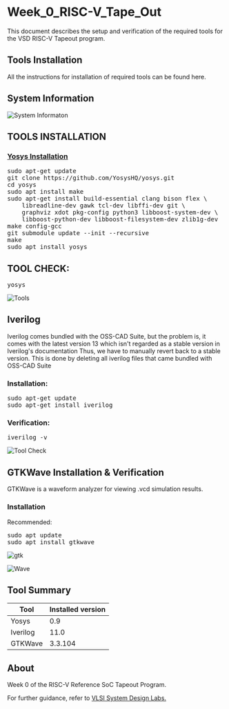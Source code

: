 
# Week_0_RISC-V_Tape_Out
This document describes the setup and verification of the required tools for the VSD RISC-V Tapeout program.
## Tools Installation
All the instructions for installation of required tools can be found here.
## System Information
![System Informaton](https://github.com/Rahul-Sivesh-11/Week_0_RISC-V_Tape_Out/blob/main/Images/Screenshot%20from%202025-09-19%2022-54-15.png)
## TOOLS INSTALLATION
### <ins>Yosys Installation</ins>
<pre>sudo apt-get update
git clone https://github.com/YosysHQ/yosys.git
cd yosys
sudo apt install make
sudo apt-get install build-essential clang bison flex \
    libreadline-dev gawk tcl-dev libffi-dev git \
    graphviz xdot pkg-config python3 libboost-system-dev \
    libboost-python-dev libboost-filesystem-dev zlib1g-dev
make config-gcc
git submodule update --init --recursive
make
sudo apt install yosys</pre>
## TOOL CHECK:
<pre>yosys</pre>
![Tools](https://github.com/Rahul-Sivesh-11/Week_0_RISC-V_Tape_Out/blob/main/Images/Screenshot%20from%202025-09-19%2021-51-36.png)
##  Iverilog
Iverilog comes bundled with the OSS-CAD Suite, but the problem is, it comes with the latest version 13 which isn't regarded as a stable version in Iverilog's documentation Thus, we have to manually revert back to a stable version. This is done by deleting all iverilog files that came bundled with OSS-CAD Suite 
### Installation:
<pre>sudo apt-get update
sudo apt-get install iverilog</pre>
### Verification:
<pre>iverilog -v</pre>
![Tool Check](https://github.com/Rahul-Sivesh-11/Week_0_RISC-V_Tape_Out/blob/main/Images/Screenshot%20from%202025-09-19%2022-42-16.png)
## GTKWave Installation & Verification
GTKWave is a waveform analyzer for viewing .vcd simulation results.

### Installation
Recommended:
<pre>sudo apt update
sudo apt install gtkwave</pre>
![gtk](https://github.com/Rahul-Sivesh-11/Week_0_RISC-V_Tape_Out/blob/main/Images/Screenshot%20from%202025-09-19%2022-42-49.png)

![Wave](https://github.com/Rahul-Sivesh-11/Week_0_RISC-V_Tape_Out/blob/main/Images/Screenshot%20from%202025-09-19%2022-55-38.png)
## Tool Summary
|Tool|Installed version|
|----|-----------------|
|Yosys|0.9|
|Iverilog|11.0|
|GTKWave|3.3.104|

## About
Week 0 of the RISC-V Reference SoC Tapeout Program.

For further guidance, refer to [VLSI System Design Labs.](https://www.vlsisystemdesign.com/soc-labs/)

